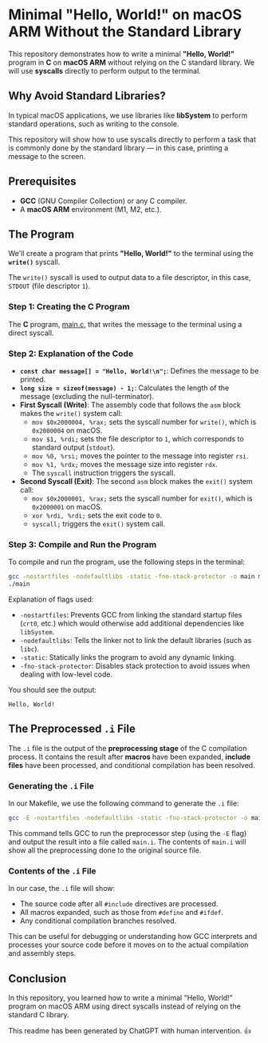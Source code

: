 # Minimal "Hello, World!" on macOS ARM Without the Standard Library

This repository demonstrates how to write a minimal **"Hello, World!"** program in **C** on **macOS ARM** without relying on the C standard library. We will use **syscalls** directly to perform output to the terminal.

## Why Avoid Standard Libraries?

In typical macOS applications, we use libraries like **libSystem** to perform standard operations, such as writing to the console. 

This repository will show how to use syscalls directly to perform a task that is commonly done by the standard library — in this case, printing a message to the screen.

## Prerequisites

- **GCC** (GNU Compiler Collection) or any C compiler.
- A **macOS ARM** environment (M1, M2, etc.).

## The Program

We'll create a program that prints **"Hello, World!"** to the terminal using the **`write()`** syscall. 

The `write()` syscall is used to output data to a file descriptor, in this case, `STDOUT` (file descriptor `1`).

### Step 1: Creating the C Program

The **C** program, [main.c](./main.c), that writes the message to the terminal using a direct syscall.

### Step 2: Explanation of the Code

- **`const char message[] = "Hello, World!\n";`**: Defines the message to be printed.
- **`long size = sizeof(message) - 1;`**: Calculates the length of the message (excluding the null-terminator).
- **First Syscall (Write)**: The assembly code that follows the `asm` block makes the `write()` system call:
  - `mov $0x2000004, %rax;` sets the syscall number for `write()`, which is `0x2000004` on macOS.
  - `mov $1, %rdi;` sets the file descriptor to `1`, which corresponds to standard output (`stdout`).
  - `mov %0, %rsi;` moves the pointer to the message into register `rsi`.
  - `mov %1, %rdx;` moves the message size into register `rdx`.
  - The `syscall` instruction triggers the syscall.
- **Second Syscall (Exit)**: The second `asm` block makes the `exit()` system call:
  - `mov $0x2000001, %rax;` sets the syscall number for `exit()`, which is `0x2000001` on macOS.
  - `xor %rdi, %rdi;` sets the exit code to `0`.
  - `syscall;` triggers the `exit()` system call.

### Step 3: Compile and Run the Program

To compile and run the program, use the following steps in the terminal:

```bash
gcc -nostartfiles -nodefaultlibs -static -fno-stack-protector -o main main.c
./main
```

Explanation of flags used:
- `-nostartfiles`: Prevents GCC from linking the standard startup files (`crt0`, etc.) which would otherwise add additional dependencies like `libSystem`.
- `-nodefaultlibs`: Tells the linker not to link the default libraries (such as `libc`).
- `-static`: Statically links the program to avoid any dynamic linking.
- `-fno-stack-protector`: Disables stack protection to avoid issues when dealing with low-level code.

You should see the output:

```
Hello, World!
```

## The Preprocessed `.i` File

The `.i` file is the output of the **preprocessing stage** of the C compilation process. It contains the result after **macros** have been expanded, **include files** have been processed, and conditional compilation has been resolved.

### Generating the `.i` File

In our Makefile, we use the following command to generate the `.i` file:

```bash
gcc -E -nostartfiles -nodefaultlibs -static -fno-stack-protector -o main.i main.c
```

This command tells GCC to run the preprocessor step (using the `-E` flag) and output the result into a file called `main.i`. The contents of `main.i` will show all the preprocessing done to the original source file.

### Contents of the `.i` File

In our case, the `.i` file will show:

- The source code after all `#include` directives are processed.
- All macros expanded, such as those from `#define` and `#ifdef`.
- Any conditional compilation branches resolved.

This can be useful for debugging or understanding how GCC interprets and processes your source code before it moves on to the actual compilation and assembly steps.

## Conclusion

In this repository, you learned how to write a minimal "Hello, World!" program on macOS ARM using direct syscalls instead of relying on the standard C library.

This readme has been generated by ChatGPT with human intervention. :thumbsup:
